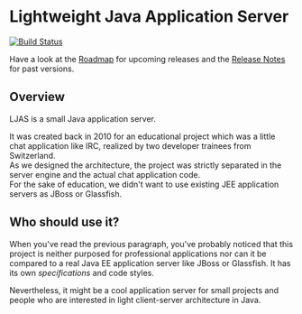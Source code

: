 # Lightweight Java Application Server

[![Build Status](https://travis-ci.org/vl0w/Lightweight-Java-Application-Server.png?branch=dev)](https://travis-ci.org/vl0w/Lightweight-Java-Application-Server)

Have a look at the [Roadmap](https://github.com/vl0w/Lightweight-Java-Application-Server/wiki/Roadmap) for upcoming releases
and the [Release Notes](https://github.com/vl0w/Lightweight-Java-Application-Server/wiki/Release-Notes) for past versions.

## Overview

LJAS is a small Java application server.

It was created back in 2010 for an educational project which was a little chat application like IRC, realized
by two developer trainees from Switzerland.  
As we designed the architecture, the project was strictly separated in the server engine
and the actual chat application code.   
For the sake of education, we didn't want to use existing JEE application servers as JBoss or Glassfish.

## Who should use it?

When you've read the previous paragraph, you've probably noticed that this project is neither purposed for
professional applications nor can it be compared to a real Java EE application server like JBoss or Glassfish. 
It has its own *specifications* and code styles.

Nevertheless, it might be a cool application server for small projects and people who are interested in light
client-server architecture in Java.
